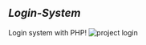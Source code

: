## **_Login-System_**
Login system with PHP!
![project login](https://user-images.githubusercontent.com/60439056/73599311-c1bed300-4520-11ea-9d2d-26ded2f16d56.jpeg)
